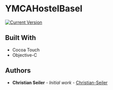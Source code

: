# YMCAHostelBasel
[![Current Version](https://img.shields.io/badge/Version-1.3-green.svg)](https://github.com/Christian-Seiler/YMCAHostelBasel)


## Built With

* Cocoa Touch
* Objective-C

## Authors

* **Christian Seiler** - *Initial work* - [Christian-Seiler](https://github.com/Christian-Seiler)
